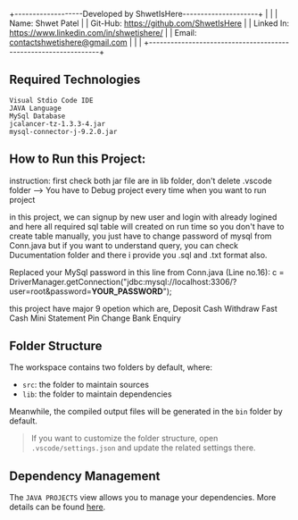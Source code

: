 +-------------------Developed by ShwetIsHere---------------------+
|                                                                |
|   Name: Shwet Patel                                            |
|   Git-Hub: https://github.com/ShwetIsHere                      |
|   Linked In: https://www.linkedin.com/in/shwetishere/          |
|   Email: contactshwetishere@gmail.com                          |
|                                                                |
+----------------------------------------------------------------+

## Required Technologies

    Visual Stdio Code IDE
    JAVA Language
    MySql Database
    jcalancer-tz-1.3.3-4.jar
    mysql-connector-j-9.2.0.jar

## How to Run this Project:

instruction: first check both jar file are in lib folder, don't delete .vscode folder
--> You have to Debug project every time when you want to run project

in this project, we can signup by new user and login with already logined and here all required sql table will created on run time so you don't have to create table manually, you just have to change password of mysql from Conn.java but if you want to understand query, you can check Ducumentation folder and there i provide you .sql and .txt format also.

Replaced your MySql password in this line from Conn.java (Line no.16): 
c = DriverManager.getConnection("jdbc:mysql://localhost:3306/?user=root&password=__YOUR_PASSWORD__");

this project have major 9 opetion which are,
    Deposit
    Cash Withdraw
    Fast Cash
    Mini Statement
    Pin Change
    Bank Enquiry

## Folder Structure

The workspace contains two folders by default, where:

- `src`: the folder to maintain sources
- `lib`: the folder to maintain dependencies

Meanwhile, the compiled output files will be generated in the `bin` folder by default.

> If you want to customize the folder structure, open `.vscode/settings.json` and update the related settings there.

## Dependency Management

The `JAVA PROJECTS` view allows you to manage your dependencies. More details can be found [here](https://github.com/microsoft/vscode-java-dependency#manage-dependencies).
